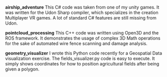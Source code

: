 **airship_adventure**
This C# code was taken from one of my unity games. It was written for the Udon Sharp compiler, which specializes in the creation Multiplayer VR games. A lot of standard C# features are still missing from Udon.

**pointcloud_processing**
This C++ code was written using Open3D and the ROS framework. It demonstrates the usage of complex 3D Math operations for the sake of automated wire fence scanning and damage analysis.

**geometry_visualizer**
I wrote this Python code recently for a Geospatial Data visualization exercise. The fields_visualizer.py code is easy to execute. It simply shows coordinates for how to position agricultural fields after being given a polygon.
